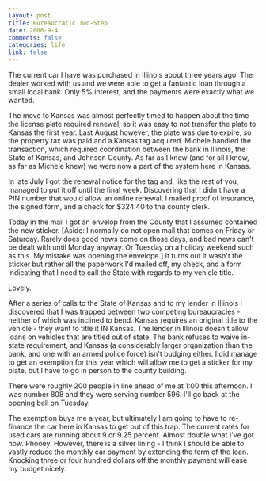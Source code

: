 ```yaml
--- 
layout: post
title: Bureaucratic Two-Step
date: 2006-9-4
comments: false
categories: life
link: false
---
```

The current car I have was purchased in Illinois about three years ago. The dealer worked with us and we were able to get a fantastic loan through a small local bank. Only 5% interest, and the payments were exactly what we wanted.

The move to Kansas was  almost perfectly timed to happen about the time the license plate required renewal, so it was easy to not transfer the plate to Kansas the first year. Last August however, the plate was due to expire, so the property tax was paid and a Kansas tag acquired. Michele handled the transaction, which required coordination between the bank in Illinois, the State of Kansas, and Johnson County. As far as I knew (and for all I know, as far as Michele knew) we were now a part of the system here in Kansas.

In late July I got the renewal notice for the tag and, like the rest of you, managed to put it off until the final week. Discovering that I didn't have a PIN number that would allow an online renewal, I mailed proof of insurance, the signed form, and a check for $324.40 to the county clerk.

Today in the mail I got an envelop from the County that I assumed contained the new sticker. [Aside: I normally do not open mail that comes on Friday or Saturday. Rarely does good news come on those days, and bad news can't be dealt with until Monday anyway. Or Tuesday on a holiday weekend such as this. My mistake was opening the envelope.] It turns out it wasn't the sticker but rather all the paperwork I'd mailed off, my check, and a form indicating that I need to call the State with regards to my vehicle title.

Lovely.

After a series of calls to the State of Kansas and to my lender in Illinois I discovered that I was trapped between two competing bureaucracies - neither of which was inclined to bend. Kansas requires an original title to the vehicle - they want to title it IN Kansas. The lender in Illinois doesn't allow loans on vehicles that are titled out of state. The bank refuses to waive in-state requirement, and Kansas (a considerably larger organization than the bank, and one with an armed police force) isn't budging either. I did manage to get an exemption for this year which will allow me to get a sticker for my plate, but I have to go in person to the county building.

There were roughly 200 people in line ahead of me at 1:00 this afternoon. I was number 808 and they were serving number 596. I'll go back at the opening bell on Tuesday.

The exemption buys me a year, but ultimately I am going to have to re-finance the car here in Kansas to get out of this trap. The current rates for used cars are running about 9 or 9.25 percent. Almost double what I've got now. Phooey. However, there is a silver lining - I think I should be able to vastly reduce the monthly car payment by extending the term of the loan. Knocking three or four hundred dollars off the monthly payment will ease my budget nicely.
